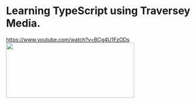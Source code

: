 # Learning TypeScript using Traversey Media.
https://www.youtube.com/watch?v=BCg4U1FzODs
<a href="url"><img src="https://www.educative.io/api/page/6232248928960512/image/download/6591594615537664" align="left" height="150" width="350"></a>


